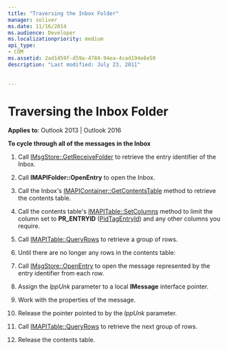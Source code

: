 ```yaml
---
title: "Traversing the Inbox Folder"
manager: soliver
ms.date: 11/16/2014
ms.audience: Developer
ms.localizationpriority: medium
api_type:
- COM
ms.assetid: 2ad1459f-d59a-4784-94ea-4cad194e6e50
description: "Last modified: July 23, 2011"
 
 
---
```


# Traversing the Inbox Folder

  
  
**Applies to**: Outlook 2013 | Outlook 2016 
  
 **To cycle through all of the messages in the Inbox**
  
1. Call [IMsgStore::GetReceiveFolder](imsgstore-getreceivefolder.md) to retrieve the entry identifier of the Inbox. 
    
2. Call **IMAPIFolder::OpenEntry** to open the Inbox. 
    
3. Call the Inbox's [IMAPIContainer::GetContentsTable](imapicontainer-getcontentstable.md) method to retrieve the contents table. 
    
4. Call the contents table's [IMAPITable::SetColumns](imapitable-setcolumns.md) method to limit the column set to **PR_ENTRYID** ([PidTagEntryId](pidtagentryid-canonical-property.md)) and any other columns you require. 
    
5. Call [IMAPITable::QueryRows](imapitable-queryrows.md) to retrieve a group of rows. 
    
6. Until there are no longer any rows in the contents table:
    
1. Call [IMsgStore::OpenEntry](imsgstore-openentry.md) to open the message represented by the entry identifier from each row. 
    
2. Assign the  _lppUnk_ parameter to a local **IMessage** interface pointer. 
    
3. Work with the properties of the message.
    
4. Release the pointer pointed to by the  _lppUnk_ parameter. 
    
5. Call [IMAPITable::QueryRows](imapitable-queryrows.md) to retrieve the next group of rows. 
    
7. Release the contents table.
    

